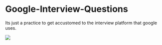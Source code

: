 # Google-Interview-Questions
Its just a practice to get accustomed to the interview platform that google uses.

<p>
<img src="https://github.com/logo/google/blob/master/images/logo.svg">
  
 </p>

<p align="center">
